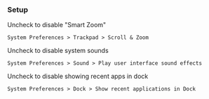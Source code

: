 ### Setup

Uncheck to disable "Smart Zoom"
```
System Preferences > Trackpad > Scroll & Zoom
```

Uncheck to disable system sounds
```
System Preferences > Sound > Play user interface sound effects
```

Uncheck to disable showing recent apps in dock
```
System Preferences > Dock > Show recent applications in Dock
```


